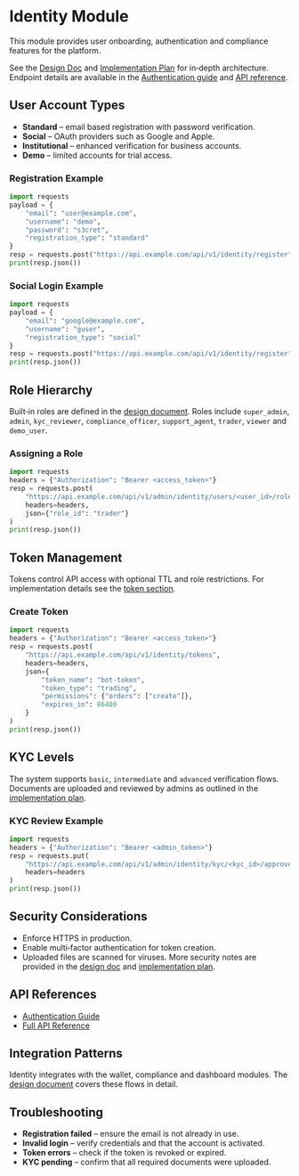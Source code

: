 # Identity Module

This module provides user onboarding, authentication and compliance features for the platform.

See the [Design Doc](../identity_module_design.md) and [Implementation Plan](../identity-implementation-plan.md) for in‑depth architecture. Endpoint details are available in the [Authentication guide](../authentication.md#identity-api-endpoints) and [API reference](../api-reference.md#identity-endpoints).

## User Account Types
- **Standard** – email based registration with password verification.
- **Social** – OAuth providers such as Google and Apple.
- **Institutional** – enhanced verification for business accounts.
- **Demo** – limited accounts for trial access.

### Registration Example
```python
import requests
payload = {
    "email": "user@example.com",
    "username": "demo",
    "password": "s3cret",
    "registration_type": "standard"
}
resp = requests.post("https://api.example.com/api/v1/identity/register", json=payload)
print(resp.json())
```

### Social Login Example
```python
import requests
payload = {
    "email": "google@example.com",
    "username": "guser",
    "registration_type": "social"
}
resp = requests.post("https://api.example.com/api/v1/identity/register", json=payload)
print(resp.json())
```

## Role Hierarchy
Built‑in roles are defined in the [design document](../identity_module_design.md#3.2-role-based-access-control-rbac). Roles include `super_admin`, `admin`, `kyc_reviewer`, `compliance_officer`, `support_agent`, `trader`, `viewer` and `demo_user`.

### Assigning a Role
```python
import requests
headers = {"Authorization": "Bearer <access_token>"}
resp = requests.post(
    "https://api.example.com/api/v1/admin/identity/users/<user_id>/roles",
    headers=headers,
    json={"role_id": "trader"}
)
print(resp.json())
```

## Token Management
Tokens control API access with optional TTL and role restrictions. For implementation details see the [token section](../identity_module_design.md#3.3-token-management).

### Create Token
```python
import requests
headers = {"Authorization": "Bearer <access_token>"}
resp = requests.post(
    "https://api.example.com/api/v1/identity/tokens",
    headers=headers,
    json={
        "token_name": "bot-token",
        "token_type": "trading",
        "permissions": {"orders": ["create"]},
        "expires_in": 86400
    }
)
print(resp.json())
```

## KYC Levels
The system supports `basic`, `intermediate` and `advanced` verification flows. Documents are uploaded and reviewed by admins as outlined in the [implementation plan](../identity-implementation-plan.md#4-kyc-workflow).

### KYC Review Example
```python
import requests
headers = {"Authorization": "Bearer <admin_token>"}
resp = requests.put(
    "https://api.example.com/api/v1/admin/identity/kyc/<kyc_id>/approve",
    headers=headers
)
print(resp.json())
```

## Security Considerations
- Enforce HTTPS in production.
- Enable multi‑factor authentication for token creation.
- Uploaded files are scanned for viruses.
More security notes are provided in the [design doc](../identity_module_design.md#6-security) and [implementation plan](../identity-implementation-plan.md#6-security).

## API References
- [Authentication Guide](../authentication.md#identity-api-endpoints)
- [Full API Reference](../api-reference.md#identity-endpoints)

## Integration Patterns
Identity integrates with the wallet, compliance and dashboard modules. The [design document](../identity_module_design.md#7-integrations) covers these flows in detail.

## Troubleshooting
- **Registration failed** – ensure the email is not already in use.
- **Invalid login** – verify credentials and that the account is activated.
- **Token errors** – check if the token is revoked or expired.
- **KYC pending** – confirm that all required documents were uploaded.


